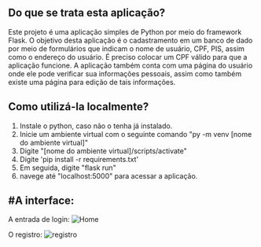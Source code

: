 Do que se trata esta aplicação?
-------------

Este projeto é uma aplicação simples de Python por meio do framework Flask. O objetivo desta aplicação é o cadastramento
em um banco de dado por meio de formulários que indicam o nome de usuário, CPF, PIS, assim como o endereço do usuário.
É preciso colocar um CPF válido para que a aplicação funcione. A aplicação também conta com uma página do usuário onde
ele pode verificar sua informações pessoais, assim como também existe uma página para edição de tais informações. 

Como utilizá-la localmente?
---------------

1. Instale o python, caso não o tenha já instalado.
2. Inicie um ambiente virtual com o seguinte comando "py -m venv [nome do ambiente virtual]"
3. Digite "[nome do ambiente virtual]/scripts/activate"
4. Digite 'pip install -r requirements.txt'
5. Em seguida, digite "flask run"
6. navege até "localhost:5000" para acessar a aplicação.

#A interface:
----------
A entrada de login:
![Home](https://github.com/dansal0807/Projeto_cadastoflask/blob/main/imagens/home.jpeg)

O registro:
![registro](https://github.com/dansal0807/Projeto_cadastoflask/blob/main/imagens/registro.jpeg)


